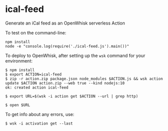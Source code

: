 ical-feed
============

Generate an iCal feed as an OpenWhisk serverless Action

To test on the command-line:

    npm install
    node -e "console.log(require('./ical-feed.js').main())"

To deploy to OpenWhisk, after setting up the `wsk` command
for your environment:

    $ npm install
    $ export ACTION=ical-feed
    $ zip -r action.zip package.json node_modules $ACTION.js && wsk action update $ACTION action.zip --web true --kind nodejs:10
    ok: created action ical-feed
    
    $ export URL=$(wsk -i action get $ACTION --url | grep http)

    $ open $URL

To get info about any errors, use:

    $ wsk -i activation get --last

	
